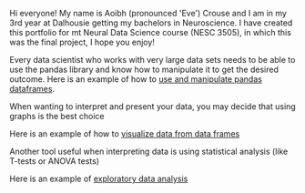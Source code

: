 Hi everyone! My name is Aoibh (pronounced 'Eve') Crouse and I am in my 3rd year at Dalhousie getting my bachelors in Neuroscience. I have created this portfolio for mt Neural Data Science course (NESC 3505), in which this was the final project, I hope you enjoy!

<Pandas DataFrames>

Every data scientist who works with very large data sets needs to be able to use the pandas library and know how to manipulate it to get the desired outcome.
Here is an example of how to [use and manipulate pandas dataframes](PandasDataFrameManipulation.md).

<Visualization>

When wanting to interpret and present your data, you may decide that using graphs is the best choice

Here is an example of how to [visualize data from data frames](Visualization.md)

<Exploratory Data Analysis>

Another tool useful when interpreting data is using statistical analysis (like T-tests or ANOVA tests)

Here is an example of [exploratory data analysis](EDA.md)
